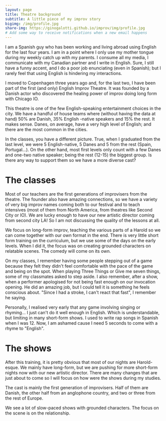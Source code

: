 ```yaml
---
layout: page
title: Theatre background
subtitle: A little piece of my improv story
bigimg: /img/profile.jpg
share-img: https://ginogalotti.github.io/improv/img/profile.jpg
# Add some way to receive notifications when a new email happens 
---
```



I am a Spanish guy who has been working and living abroad using English for the last four years. I am in a point where I only use my mother tongue during my weekly catch up with my parents. I consume all my media, I communicate with my Canadian partner and I write in English. Sure, I still have a funny accent, and I do a poor job enunciating (even in Spanish); but I rarely feel that using English is hindering my interactions.

I moved to Copenhagen three years ago and, for the last two, I have been part of the first (and only) English Improv Theatre. It was founded by a Danish actor who discovered the healing power of improv doing long form with Chicago IO. 

This theatre is one of the few English-speaking entertainment choices in the city. We have a handful of house teams where (without having the data at hand) 50% are Danish, 35% English -native speakers and 15% the rest. It makes sense. Danes, on average, have a very high level of English; and there are the most common in the cities.

In the classes, you have a different picture. True, when I graduated from the last level, we were 5 English-native, 5 Danes and 5 from the rest (Spain, Portugal...). On the other hand, most first levels only count with a few Danes and one-two native speaker; being the rest (12-15) the biggest group. Is there any way to support them so we have a more diverse cast?

# The classes

Most of our teachers are the first generations of improvisers from the theatre. The founder also have amazing connections, so we have a variety of very big improv names coming both to our festival and to teach intensives (most of them from North America, from theatres like Second City or IO). We are lucky enough to have our new artistic director coming from second city LA! So I am not discussing the quality of the lessons at all.

We focus on long-form improv, teaching the various parts of a Harold so we can come together with our own format in the end. There is very little short form training on the curriculum, but we use some of the days on the early levels. When I did it, the focus was on creating grounded characters on relatable scenes. The comedy will come on its own.

On my classes, I remember having some people stepping out of a game because they felt they didn't feel comfortable with the pace of the game and being on the spot. When playing Three Things or Give me seven things, some of my classmates asked to step aside. I also remember, after a show, when a performer apologised for not being fast enough on our invocation opening. He did an amazing job, but I could tell it is something he feels conscious about. "Since I had a stroke, I can't react that fast", I remember he saying.

Personally, I realised very early that any game involving singing or rhyming... I just can't do it well enough in English. Which is understandable, but limiting in many short-form shows. I used to write rap songs in Spanish when I was 12. Now, I am ashamed cause I need 5 seconds to come with a rhyme to "English". 

# The shows

After this training, it is pretty obvious that most of our nights are Harold-esque. We mainly have long-form, but we are pushing for more short-form nights now with our new artistic director. There are many changes that are just about to come so I will focus on how were the shows during my studies.

The cast is mainly the first generation of improvisers. Half of them are Danish, the other half from an anglophone country, and two or three from the rest of Europe. 

We see a lot of slow-paced shows with grounded characters. The focus on the scene is on the relationship. 
